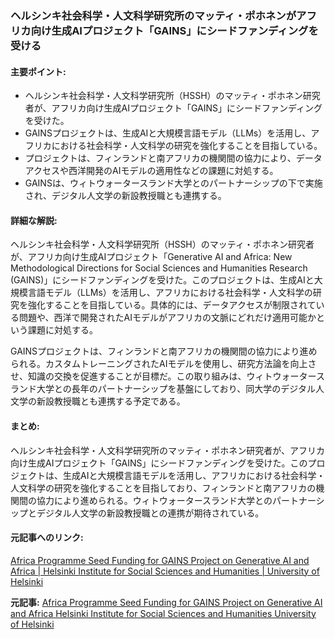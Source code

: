 ### ヘルシンキ社会科学・人文科学研究所のマッティ・ポホネンがアフリカ向け生成AIプロジェクト「GAINS」にシードファンディングを受ける

#### 主要ポイント:
- ヘルシンキ社会科学・人文科学研究所（HSSH）のマッティ・ポホネン研究者が、アフリカ向け生成AIプロジェクト「GAINS」にシードファンディングを受けた。
- GAINSプロジェクトは、生成AIと大規模言語モデル（LLMs）を活用し、アフリカにおける社会科学・人文科学の研究を強化することを目指している。
- プロジェクトは、フィンランドと南アフリカの機関間の協力により、データアクセスや西洋開発のAIモデルの適用性などの課題に対処する。
- GAINSは、ウィトウォータースランド大学とのパートナーシップの下で実施され、デジタル人文学の新設教授職とも連携する。

#### 詳細な解説:
ヘルシンキ社会科学・人文科学研究所（HSSH）のマッティ・ポホネン研究者が、アフリカ向け生成AIプロジェクト「Generative AI and Africa: New Methodological Directions for Social Sciences and Humanities Research (GAINS)」にシードファンディングを受けた。このプロジェクトは、生成AIと大規模言語モデル（LLMs）を活用し、アフリカにおける社会科学・人文科学の研究を強化することを目指している。具体的には、データアクセスが制限されている問題や、西洋で開発されたAIモデルがアフリカの文脈にどれだけ適用可能かという課題に対処する。

GAINSプロジェクトは、フィンランドと南アフリカの機関間の協力により進められる。カスタムトレーニングされたAIモデルを使用し、研究方法論を向上させ、知識の交換を促進することが目標だ。この取り組みは、ウィトウォータースランド大学との長年のパートナーシップを基盤にしており、同大学のデジタル人文学の新設教授職とも連携する予定である。

#### まとめ:
ヘルシンキ社会科学・人文科学研究所のマッティ・ポホネン研究者が、アフリカ向け生成AIプロジェクト「GAINS」にシードファンディングを受けた。このプロジェクトは、生成AIと大規模言語モデルを活用し、アフリカにおける社会科学・人文科学の研究を強化することを目指しており、フィンランドと南アフリカの機関間の協力により進められる。ウィトウォータースランド大学とのパートナーシップとデジタル人文学の新設教授職との連携が期待されている。

#### 元記事へのリンク:
[Africa Programme Seed Funding for GAINS Project on Generative AI and Africa | Helsinki Institute for Social Sciences and Humanities | University of Helsinki](リンク先URL)

**元記事:** [Africa Programme Seed Funding for GAINS Project on Generative AI and Africa Helsinki Institute for Social Sciences and Humanities University of Helsinki](https://www.helsinki.fi/en/helsinki-institute-social-sciences-and-humanities/news/africa-programme-seed-funding-gains-project-generative-ai-and-africa)